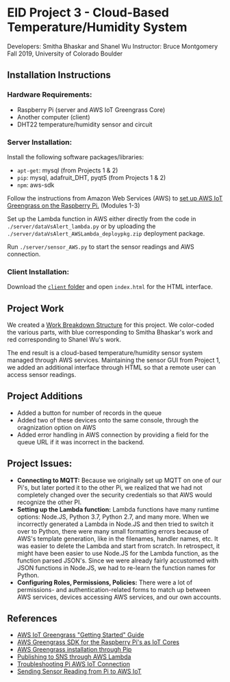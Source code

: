 # EID Project 3 - Cloud-Based Temperature/Humidity System

Developers: Smitha Bhaskar and Shanel Wu
Instructor: Bruce Montgomery
Fall 2019, University of Colorado Boulder

## Installation Instructions

### Hardware Requirements:
- Raspberry Pi (server and AWS IoT Greengrass Core)
- Another computer (client)
- DHT22 temperature/humidity sensor and circuit

### Server Installation:

Install the following software packages/libraries:
- `apt-get`: mysql (from Projects 1 & 2)
- `pip`: mysql, adafruit_DHT, pyqt5 (from Projects 1 & 2)
- `npm`: aws-sdk

Follow the instructions from Amazon Web Services (AWS) to [set up AWS IoT Greengrass on the Raspberry Pi.](https://docs.aws.amazon.com/greengrass/latest/developerguide/gg-gs.html) (Modules 1-3)

Set up the Lambda function in AWS either directly from the code in `./server/dataVsAlert_lambda.py` or by uploading the `./server/dataVsAlert_AWSLambda_deploypkg.zip` deployment package.

Run `./server/sensor_AWS.py` to start the sensor readings and AWS connection.

### Client Installation:

Download the [`client` folder](./client) and open `index.html` for the HTML interface.

## Project Work

We created a [Work Breakdown Structure](https://github.com/SMITHABHASKAR/EID_ECEN5783_Fall19/blob/master/Project%203/WBS.pdf) for this project. We color-coded the various parts, with blue corresponding to Smitha Bhaskar's work and red corresponding to Shanel Wu's work.

The end result is a cloud-based temperature/humidity sensor system managed through AWS services. Maintaining the sensor GUI from Project 1, we added an additional interface through HTML so that a remote user can access sensor readings.

## Project Additions
- Added a button for number of records in the queue
- Added two of these devices onto the same console, through the oragnization option on AWS
- Added error handling in AWS connection by providing a field for the queue URL if it was incorrect in the backend.


## Project Issues:

- **Connecting to MQTT:** Because we originally set up MQTT on one of our Pi's, but later ported it to the other Pi, we realized that we had not completely changed over the security credentials so that AWS would recognize the other PI.
- **Setting up the Lambda function:** Lambda functions have many runtime options: Node.JS, Python 3.7, Python 2.7, and many more. When we incorrectly generated a Lambda in Node.JS and then tried to switch it over to Python, there were many small formatting errors because of AWS's template generation, like in the filenames, handler names, etc. It was easier to delete the Lambda and start from scratch. In retrospect, it might have been easier to use Node.JS for the Lambda function, as the function parsed JSON's. Since we were already fairly accustomed with JSON functions in Node.JS, we had to re-learn the function names for Python.
- **Configuring Roles, Permissions, Policies:** There were a lot of permissions- and authentication-related forms to match up between AWS services, devices accessing AWS services, and our own accounts.

## References
- [AWS IoT Greengrass "Getting Started" Guide](https://docs.aws.amazon.com/greengrass/latest/developerguide/module3-II.html)
- [AWS Greengrass SDK for the Raspberry Pi's as IoT Cores](https://github.com/aws/aws-greengrass-core-sdk-python/)
- [AWS Greengrass installation through Pip](https://pypi.org/project/greengrasssdk/)
- [Publishing to SNS through AWS Lambda](https://stackoverflow.com/questions/31484868/can-you-publish-a-message-to-an-sns-topic-using-an-aws-lambda-function-backed-by)
- [Troubleshooting Pi AWS IoT Connection](https://github.com/aws/aws-iot-device-sdk-python/issues/154)
- [Sending Sensor Reading from Pi to AWS IoT](https://github.com/pdeolankar/Raspberry-pi-Temperature-sensor-AWS-IoT/blob/master/egrun.py)
